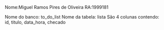 Nome:Miguel Ramos Pires de Oliveira
RA:1999181

Nome do banco: to_do_list
Nome da tabela: lista
São 4 colunas contendo: id, titulo, data_hora, checado
